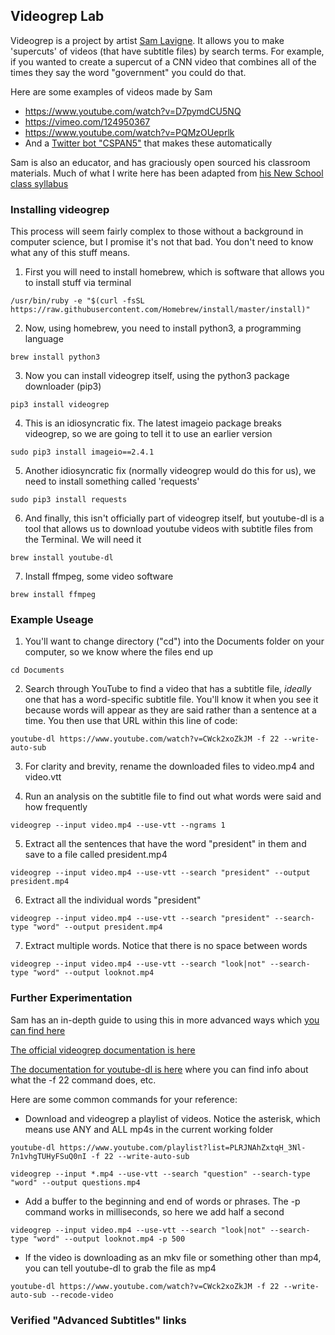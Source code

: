 ## Videogrep Lab

Videogrep is a project by artist [Sam Lavigne](http://lav.io/). It allows you to make 'supercuts' of videos (that have subtitle files) by search terms. For example, if you wanted to create a supercut of a CNN video that combines all of the times they say the word "government" you could do that.

Here are some examples of videos made by Sam

+ https://www.youtube.com/watch?v=D7pymdCU5NQ
+ https://vimeo.com/124950367
+ https://www.youtube.com/watch?v=PQMzOUeprlk
+ And a [Twitter bot "CSPAN5"](https://twitter.com/cspanfive) that makes these automatically

Sam is also an educator, and has graciously open sourced his classroom materials. Much of what I write here has been adapted from [his New School class syllabus](https://github.com/antiboredom/automating-video-lang/blob/master/videogrep.md)

### Installing videogrep

This process will seem fairly complex to those without a background in computer science, but I promise it's not that bad. You don't need to know what any of this stuff means.

1. First you will need to install homebrew, which is software that allows you to install stuff via terminal

```
/usr/bin/ruby -e "$(curl -fsSL https://raw.githubusercontent.com/Homebrew/install/master/install)"
```

2. Now, using homebrew, you need to install python3, a programming language

```
brew install python3
```

3. Now you can install videogrep itself, using the python3 package downloader (pip3)
```
pip3 install videogrep
```

4. This is an idiosyncratic fix. The latest imageio package breaks videogrep, so we are going to tell it to use an earlier version
```
sudo pip3 install imageio==2.4.1
```

5. Another idiosyncratic fix (normally videogrep would do this for us), we need to install something called 'requests'
```
sudo pip3 install requests
```

6. And finally, this isn't officially part of videogrep itself, but youtube-dl is a tool that allows us to download youtube videos with subtitle files from the Terminal. We will need it
```
brew install youtube-dl
```

7. Install ffmpeg, some video software
```
brew install ffmpeg
```

### Example Useage

1. You'll want to change directory ("cd") into the Documents folder on your computer, so we know where the files end up
```
cd Documents
```

2. Search through YouTube to find a video that has a subtitle file, *ideally* one that has a word-specific subtitle file. You'll know it when you see it because words will appear as they are said rather than a sentence at a time. You then use that URL within this line of code:
```
youtube-dl https://www.youtube.com/watch?v=CWck2xoZkJM -f 22 --write-auto-sub
```

3. For clarity and brevity, rename the downloaded files to video.mp4 and video.vtt

4. Run an analysis on the subtitle file to find out what words were said and how frequently
```
videogrep --input video.mp4 --use-vtt --ngrams 1
```
5. Extract all the sentences that have the word "president" in them and save to a file called president.mp4
```
videogrep --input video.mp4 --use-vtt --search "president" --output president.mp4
```

6. Extract all the individual words "president"
```
videogrep --input video.mp4 --use-vtt --search "president" --search-type "word" --output president.mp4
```

7. Extract multiple words. Notice that there is no space between words
```
videogrep --input video.mp4 --use-vtt --search "look|not" --search-type "word" --output looknot.mp4
```

### Further Experimentation

Sam has an in-depth guide to using this in more advanced ways which [you can find here](https://github.com/antiboredom/automating-video-lang/blob/master/videogrep.md)

[The official videogrep documentation is here](https://github.com/antiboredom/videogrep)

[The documentation for youtube-dl is here](https://github.com/rg3/youtube-dl/blob/master/README.md) where you can find info about what the -f 22 command does, etc.

Here are some common commands for your reference:

+ Download and videogrep a playlist of videos. Notice the asterisk, which means use ANY and ALL mp4s in the current working folder
```
youtube-dl https://www.youtube.com/playlist?list=PLRJNAhZxtqH_3Nl-7n1vhgTUHyFSuQ0nI -f 22 --write-auto-sub

videogrep --input *.mp4 --use-vtt --search "question" --search-type "word" --output questions.mp4
```

+ Add a buffer to the beginning and end of words or phrases. The -p command works in milliseconds, so here we add half a second
```
videogrep --input video.mp4 --use-vtt --search "look|not" --search-type "word" --output looknot.mp4 -p 500
```

+ If the video is downloading as an mkv file or something other than mp4, you can tell youtube-dl to grab the file as mp4
```
youtube-dl https://www.youtube.com/watch?v=CWck2xoZkJM -f 22 --write-auto-sub --recode-video
```

### Verified "Advanced Subtitles" links

